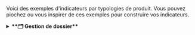 Voici des exemples d'indicateurs par typologies de produit. 
Vous pouvez piochez ou vous inspirer de ces exemples pour construire vos indicateurs. 

<details>
<summary><strong>**🗂️ Gestion de dossier**</strong></summary>

Application permettant de gérer et suivre l'évolution des dossiers utilisateurs ou administratifs, incluant le stockage des documents, le suivi des actions et des statuts, et le transfert de données. 

**🎯Indicateurs de succès**
Sat utilisateur ("je donne mon avis")
% d'utilisateurs actifs vs nb total inscrits et attendus ==> "actif" à définir selon sujet (ex: mensuel, hebdo...)
Taux de traitement des dossiers ==> % des dossiers traités vs dossiers ouverts sur une période données 
      Ex: 85 % des dossiers ouverts sont clôturés dans un délai de 30 jours

**👊 Indicateurs d'impact**
Réduction des délais de traitement /validation des dossiers après la mise en place de l'app ==> Ex:  Diminution de 20 % des délais de validation des dossiers

</details>


